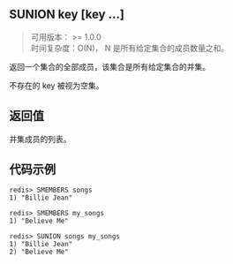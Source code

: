 ## SUNION key [key …]
>可用版本： >= 1.0.0 <br/>
>时间复杂度：O(N)， N 是所有给定集合的成员数量之和。

返回一个集合的全部成员，该集合是所有给定集合的并集。

不存在的 key 被视为空集。



## 返回值

并集成员的列表。

## 代码示例

```shell script
redis> SMEMBERS songs
1) "Billie Jean"

redis> SMEMBERS my_songs
1) "Believe Me"

redis> SUNION songs my_songs
1) "Billie Jean"
2) "Believe Me"
```